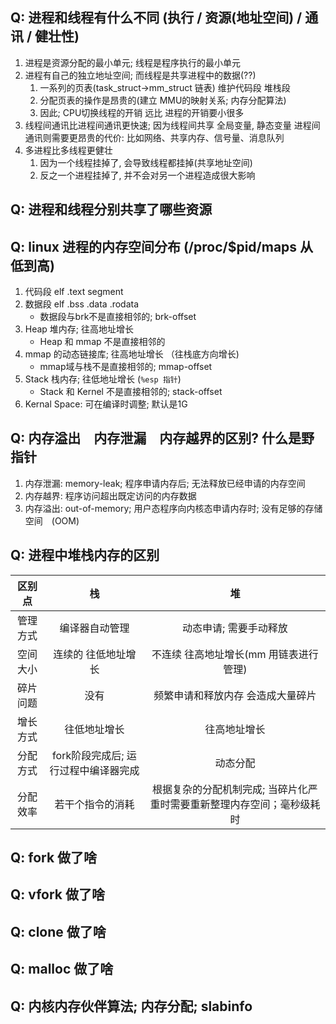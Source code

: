 ## Q: 进程和线程有什么不同 (执行 /  资源(地址空间) / 通讯 / 健壮性)
1. 进程是资源分配的最小单元; 线程是程序执行的最小单元
2. 进程有自己的独立地址空间; 而线程是共享进程中的数据(??)
    1. 一系列的页表(task_struct->mm_struct 链表) 维护代码段 堆栈段
    2. 分配页表的操作是昂贵的(建立 MMU的映射关系; 内存分配算法)
    3. 因此; CPU切换线程的开销 远比 进程的开销要小很多
3. 线程间通讯比进程间通讯更快速; 因为线程间共享 全局变量, 静态变量
   进程间通讯则需要更昂贵的代价: 比如网络、共享内存、信号量、消息队列
4. 多进程比多线程更健壮
    1. 因为一个线程挂掉了, 会导致线程都挂掉(共享地址空间)
    2. 反之一个进程挂掉了, 并不会对另一个进程造成很大影响

## Q: 进程和线程分别共享了哪些资源


## Q: linux 进程的内存空间分布 (/proc/$pid/maps 从低到高)
1. 代码段 elf .text segment
2. 数据段 elf .bss .data .rodata
    + 数据段与brk不是直接相邻的;      brk-offset
3. Heap 堆内存;       往高地址增长
    + Heap 和 mmap 不是直接相邻的
4. mmap 的动态链接库; 往高地址增长 （往栈底方向增长)
    + mmap域与栈不是直接相邻的;       mmap-offset
5. Stack 栈内存; 往低地址增长 (`%esp 指针`)
    + Stack 和 Kernel 不是直接相邻的; stack-offset 
6. Kernal Space: 可在编译时调整; 默认是1G

## Q: 内存溢出　内存泄漏　内存越界的区别? 什么是野指针
1. 内存泄漏: memory-leak; 程序申请内存后; 无法释放已经申请的内存空间
2. 内存越界: 程序访问超出既定访问的内存数据
3. 内存溢出: out-of-memory; 用户态程序向内核态申请内存时; 没有足够的存储空间　(OOM)

## Q: 进程中堆栈内存的区别
| 区别点 | 栈  |  堆 |
| :-:    | :-: | :-: |
| 管理方式 | 编译器自动管理 | 动态申请; 需要手动释放 |
| 空间大小 | 连续的 往低地址增长 | 不连续 往高地址增长(mm 用链表进行管理) |
| 碎片问题 | 没有 | 频繁申请和释放内存 会造成大量碎片 |
| 增长方式 | 往低地址增长 | 往高地址增长 |
| 分配方式 | fork阶段完成后; 运行过程中编译器完成 | 动态分配 |
| 分配效率 | 若干个指令的消耗 | 根据复杂的分配机制完成; 当碎片化严重时需要重新整理内存空间；毫秒级耗时 |

## Q: fork 做了啥

## Q: vfork 做了啥

## Q: clone 做了啥

## Q: malloc 做了啥

## Q: 内核内存伙伴算法; 内存分配; slabinfo